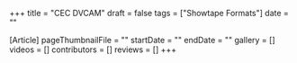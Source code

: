 +++
title = "CEC DVCAM"
draft = false
tags = ["Showtape Formats"]
date = ""

[Article]
pageThumbnailFile = ""
startDate = ""
endDate = ""
gallery = []
videos = []
contributors = []
reviews = []
+++